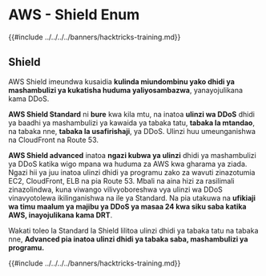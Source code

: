 # AWS - Shield Enum

{{#include ../../../../banners/hacktricks-training.md}}

## Shield

AWS Shield imeundwa kusaidia **kulinda miundombinu yako dhidi ya mashambulizi ya kukatisha huduma yaliyosambazwa**, yanayojulikana kama DDoS.

**AWS Shield Standard** ni **bure** kwa kila mtu, na inatoa **ulinzi wa DDoS** dhidi ya baadhi ya mashambulizi ya kawaida ya tabaka tatu, **tabaka la mtandao**, na tabaka nne, **tabaka la usafirishaji**, ya DDoS. Ulinzi huu umeunganishwa na CloudFront na Route 53.

**AWS Shield advanced** inatoa **ngazi kubwa ya ulinzi** dhidi ya mashambulizi ya DDoS katika wigo mpana wa huduma za AWS kwa gharama ya ziada. Ngazi hii ya juu inatoa ulinzi dhidi ya programu zako za wavuti zinazotumia EC2, CloudFront, ELB na pia Route 53. Mbali na aina hizi za rasilimali zinazolindwa, kuna viwango vilivyoboreshwa vya ulinzi wa DDoS vinavyotolewa ikilinganishwa na ile ya Standard. Na pia utakuwa na **ufikiaji wa timu maalum ya majibu ya DDoS ya masaa 24 kwa siku saba katika AWS, inayojulikana kama DRT**.

Wakati toleo la Standard la Shield lilitoa ulinzi dhidi ya tabaka tatu na tabaka nne, **Advanced pia inatoa ulinzi dhidi ya tabaka saba, mashambulizi ya programu.**

{{#include ../../../../banners/hacktricks-training.md}}
